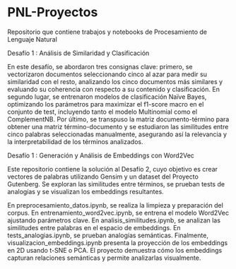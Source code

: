 # PNL-Proyectos
Repositorio que contiene trabajos y notebooks de Procesamiento de Lenguaje Natural

Desafío 1 : Análisis de Similaridad y Clasificación

En este desafío, se abordaron tres consignas clave: primero, se vectorizaron documentos seleccionando cinco al azar para medir su similaridad con el resto, analizando los cinco documentos más similares y evaluando su coherencia con respecto a su contenido y clasificación. En segundo lugar, se entrenaron modelos de clasificación Naïve Bayes, optimizando los parámetros para maximizar el f1-score macro en el conjunto de test, incluyendo tanto el modelo Multinomial como el ComplementNB. Por último, se transpuso la matriz documento-término para obtener una matriz término-documento y se estudiaron las similitudes entre cinco palabras seleccionadas manualmente, asegurando así la relevancia y la interpretabilidad de los términos analizados.

Desafío 1 : Generación y Análisis de Embeddings con Word2Vec

Este repositorio contiene la solución al Desafío 2, cuyo objetivo es crear vectores de palabras utilizando Gensim y un dataset del Proyecto Gutenberg. Se exploran las similitudes entre términos, se prueban tests de analogías y se visualizan los embeddings resultantes.

En preprocesamiento_datos.ipynb, se realiza la limpieza y preparación del corpus. En entrenamiento_word2vec.ipynb, se entrena el modelo Word2Vec ajustando parámetros clave. En analisis_similitudes.ipynb, se analizan las similitudes entre palabras en el espacio de embeddings. En tests_analogias.ipynb, se prueban analogías semánticas. Finalmente, visualizacion_embeddings.ipynb presenta la proyección de los embeddings en 2D usando t-SNE o PCA.
El proyecto demuestra cómo los embeddings capturan relaciones semánticas y permite analizarlas visualmente.
